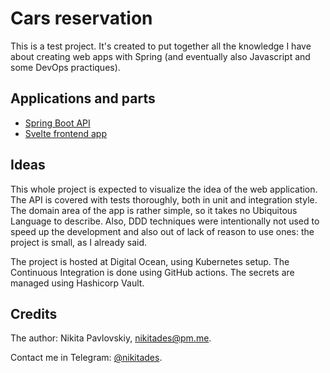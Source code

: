 # Cars reservation

This is a test project. It's created to put together all the knowledge I have about creating web apps with Spring (and eventually also Javascript and some DevOps practiques).

## Applications and parts

- [Spring Boot API](apps/api/README.md)
- [Svelte frontend app](apps/website/README.md)

## Ideas

This whole project is expected to visualize the idea of the web application. The API is covered with tests thoroughly, both in unit and integration style. The domain area of the app is rather simple, so it takes no Ubiquitous Language to describe. Also, DDD techniques were intentionally not used to speed up the development and also out of lack of reason to use ones: the project is small, as I already said.

The project is hosted at Digital Ocean, using Kubernetes setup.
The Continuous Integration is done using GitHub actions.
The secrets are managed using Hashicorp Vault.

## Credits

The author: Nikita Pavlovskiy, [nikitades@pm.me](nikitades@pm.me).

Contact me in Telegram: [@nikitades](https://t.me/nikitades).